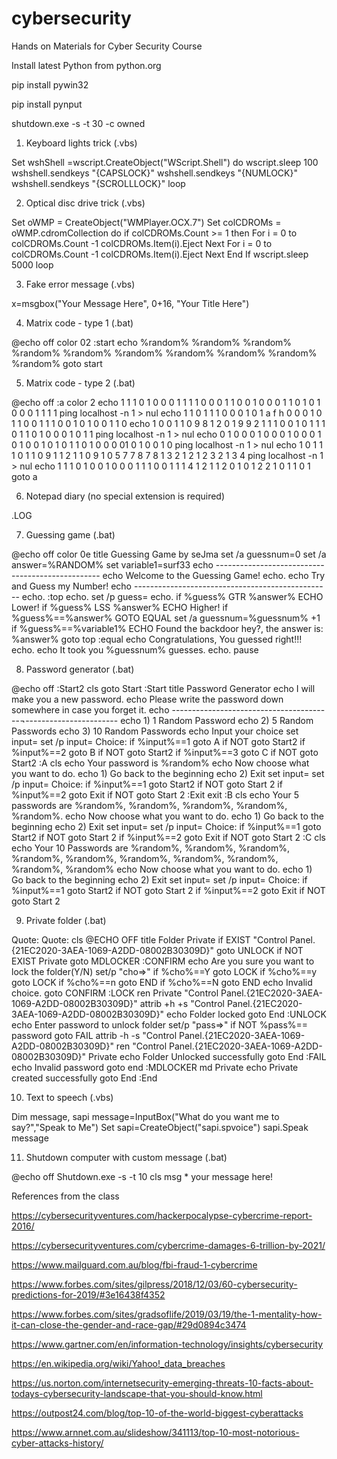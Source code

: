# cybersecurity
Hands on Materials for Cyber Security Course

Install latest Python from python.org

pip install pywin32

pip install pynput


shutdown.exe -s -t 30 -c owned

1) Keyboard lights trick (.vbs)

Set wshShell =wscript.CreateObject("WScript.Shell")
do
wscript.sleep 100
wshshell.sendkeys "{CAPSLOCK}"
wshshell.sendkeys "{NUMLOCK}"
wshshell.sendkeys "{SCROLLLOCK}"
loop

2) Optical disc drive trick (.vbs)

Set oWMP = CreateObject("WMPlayer.OCX.7")
Set colCDROMs = oWMP.cdromCollection
do
if colCDROMs.Count >= 1 then
For i = 0 to colCDROMs.Count -1
colCDROMs.Item(i).Eject
Next
For i = 0 to colCDROMs.Count -1
colCDROMs.Item(i).Eject
Next
End If
wscript.sleep 5000
loop

3) Fake error message (.vbs)

x=msgbox("Your Message Here", 0+16, "Your Title Here")

4) Matrix code - type 1 (.bat)

@echo off
color 02
:start
echo %random% %random% %random% %random% %random% %random% %random% %random% %random% %random%
goto start

5) Matrix code - type 2 (.bat)

@echo off
:a
color 2
echo 1 1 1 0 1 0 0 0 1 1 1 1 0 0 0 1 1 0 0 1 0 0 0 1 1 0 1 0 1 0 0 0 1 1 1 1
ping localhost -n 1 > nul
echo 1 1 0 1 1 1 0 0 0 1 0 1 a f h 0 0 0 1 0 1 1 0 0 1 1 1 0 0 1 0 1 0 0 1 1 0
echo 1 0 0 1 1 0 9 8 1 2 0 1 9 9 2 1 1 1 0 0 1 0 1 1 1 0 1 1 0 1 0 0 0 1 0 1 1
ping localhost -n 1 > nul
echo 0 1 0 0 0 1 0 0 0 1 0 0 0 1 0 1 0 0 1 0 1 0 1 1 0 1 0 0 0 01 0 1 0 0 1 0
ping localhost -n 1 > nul
echo 1 0 1 1 1 0 1 1 0 9 1 1 2 1 1 0 9 1 0 5 7 7 8 7 8 1 3 2 1 2 1 2 3 2 1 3 4
ping localhost -n 1 > nul
echo 1 1 1 0 1 0 0 1 0 0 0 1 1 1 0 0 1 1 1 4 1 2 1 1 2 0 1 0 1 2 2 1 0 1 1 0 1
goto a

6) Notepad diary (no special extension is required)

.LOG

7) Guessing game (.bat)

@echo off
color 0e
title Guessing Game by seJma
set /a guessnum=0
set /a answer=%RANDOM%
set variable1=surf33
echo -------------------------------------------------
echo Welcome to the Guessing Game! 
echo. 
echo Try and Guess my Number! 
echo -------------------------------------------------
echo. 
:top
echo. 
set /p guess=
echo. 
if %guess% GTR %answer% ECHO Lower! 
if %guess% LSS %answer% ECHO Higher! 
if %guess%==%answer% GOTO EQUAL
set /a guessnum=%guessnum% +1
if %guess%==%variable1% ECHO Found the backdoor hey?, the answer is: %answer%
goto top
:equal
echo Congratulations, You guessed right!!! 
echo. 
echo It took you %guessnum% guesses. 
echo. 
pause

8) Password generator (.bat)

@echo off
:Start2
cls
goto Start
:Start
title Password Generator
echo I will make you a new password. 
echo Please write the password down somewhere in case you forget it. 
echo ----------------------------------------¬-----------------------
echo 1) 1 Random Password
echo 2) 5 Random Passwords
echo 3) 10 Random Passwords
echo Input your choice
set input=
set /p input= Choice: 
if %input%==1 goto A if NOT goto Start2
if %input%==2 goto B if NOT goto Start2
if %input%==3 goto C if NOT goto Start2
:A
cls
echo Your password is %random%
echo Now choose what you want to do. 
echo 1) Go back to the beginning
echo 2) Exit
set input=
set /p input= Choice: 
if %input%==1 goto Start2 if NOT goto Start 2
if %input%==2 goto Exit if NOT goto Start 2
:Exit
exit
:B
cls
echo Your 5 passwords are %random%, %random%, %random%, %random%, %random%.
echo Now choose what you want to do. 
echo 1) Go back to the beginning
echo 2) Exit
set input=
set /p input= Choice: 
if %input%==1 goto Start2 if NOT goto Start 2
if %input%==2 goto Exit if NOT goto Start 2
:C
cls
echo Your 10 Passwords are %random%, %random%, %random%, %random%, %random%, %random%, %random%, %random%, %random%, %random%
echo Now choose what you want to do. 
echo 1) Go back to the beginning
echo 2) Exit
set input=
set /p input= Choice: 
if %input%==1 goto Start2 if NOT goto Start 2
if %input%==2 goto Exit if NOT goto Start 2

9) Private folder (.bat)

Quote:
Quote: cls
@ECHO OFF
title Folder Private
if EXIST "Control Panel.{21EC2020-3AEA-1069-A2DD-08002B30309D}" goto UNLOCK
if NOT EXIST Private goto MDLOCKER
:CONFIRM
echo Are you sure you want to lock the folder(Y/N)
set/p "cho=>"
if %cho%==Y goto LOCK
if %cho%==y goto LOCK
if %cho%==n goto END
if %cho%==N goto END
echo Invalid choice.
goto CONFIRM
:LOCK
ren Private "Control Panel.{21EC2020-3AEA-1069-A2DD-08002B30309D}"
attrib +h +s "Control Panel.{21EC2020-3AEA-1069-A2DD-08002B30309D}"
echo Folder locked
goto End
:UNLOCK
echo Enter password to unlock folder
set/p "pass=>"
if NOT %pass%== password goto FAIL
attrib -h -s "Control Panel.{21EC2020-3AEA-1069-A2DD-08002B30309D}"
ren "Control Panel.{21EC2020-3AEA-1069-A2DD-08002B30309D}" Private
echo Folder Unlocked successfully
goto End
:FAIL
echo Invalid password
goto end
:MDLOCKER
md Private
echo Private created successfully
goto End
:End

10) Text to speech (.vbs)

Dim message, sapi
message=InputBox("What do you want me to say?","Speak to Me")
Set sapi=CreateObject("sapi.spvoice")
sapi.Speak message

11) Shutdown computer with custom message (.bat)

@echo off
Shutdown.exe -s -t 10
cls
msg * your message here!



References from the class

https://cybersecurityventures.com/hackerpocalypse-cybercrime-report-2016/

https://cybersecurityventures.com/cybercrime-damages-6-trillion-by-2021/

https://www.mailguard.com.au/blog/fbi-fraud-1-cybercrime

https://www.forbes.com/sites/gilpress/2018/12/03/60-cybersecurity-predictions-for-2019/#3e16438f4352

https://www.forbes.com/sites/gradsoflife/2019/03/19/the-1-mentality-how-it-can-close-the-gender-and-race-gap/#29d0894c3474

https://www.gartner.com/en/information-technology/insights/cybersecurity

https://en.wikipedia.org/wiki/Yahoo!_data_breaches

https://us.norton.com/internetsecurity-emerging-threats-10-facts-about-todays-cybersecurity-landscape-that-you-should-know.html

https://outpost24.com/blog/top-10-of-the-world-biggest-cyberattacks

https://www.arnnet.com.au/slideshow/341113/top-10-most-notorious-cyber-attacks-history/
